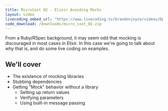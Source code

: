 ```yaml
---
title: MicroCast 02 - Elixir Avoiding Mocks
layout: video
livecoding_embed_url: "https://www.livecoding.tv/brandonjoyce/videos/Dp6Em/embed"
code_download: /downloads/micro_cast_02.zip
---
```

From a Ruby/RSpec background, it may seem odd that mocking is discouraged in most cases in Elixir.
In this case we're going to talk about why that is, and do some live coding on examples.

## We'll cover
- The existence of mocking libraries
- Stubbing dependencies
- Getting "Mock" behavior without a library
  - Setting up return values
  - Verifying parameters
  - Using built-in message passing
